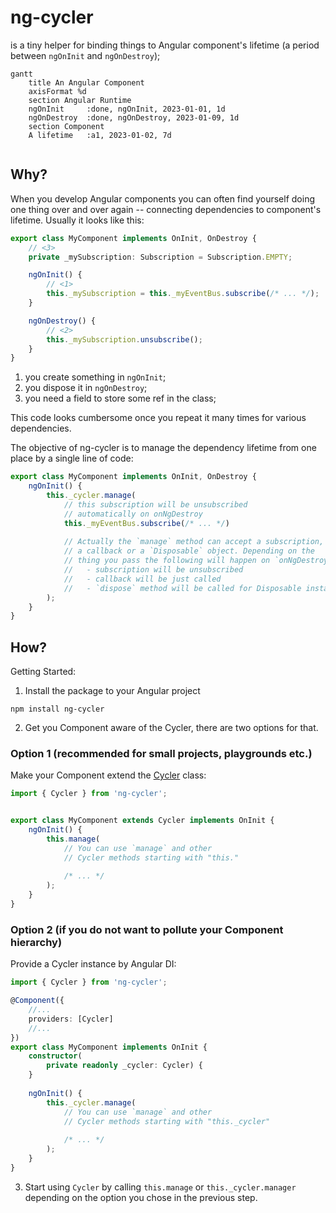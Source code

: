 # ng-cycler

is a tiny helper for binding things to Angular component's lifetime (a period between `ngOnInit` and `ngOnDestroy`);

```mermaid
gantt
    title An Angular Component
    axisFormat %d
    section Angular Runtime
    ngOnInit     :done, ngOnInit, 2023-01-01, 1d
    ngOnDestroy  :done, ngOnDestroy, 2023-01-09, 1d
    section Component
    A lifetime   :a1, 2023-01-02, 7d
    
```

## Why?

When you develop Angular components you can often find yourself doing one thing over and over again -- connecting dependencies to component's lifetime. Usually it looks like this:

```typescript
export class MyComponent implements OnInit, OnDestroy {
    // <3>
    private _mySubscription: Subscription = Subscription.EMPTY;

    ngOnInit() {
        // <1>
        this._mySubscription = this._myEventBus.subscribe(/* ... */);
    }

    ngOnDestroy() {
        // <2>
        this._mySubscription.unsubscribe();
    }
}
```

1. you create something in `ngOnInit`;
2. you dispose it in `ngOnDestroy`;
3. you need a field to store some ref in the class;

This code looks cumbersome once you repeat it many times for various dependencies.

The objective of ng-cycler is to manage the dependency lifetime from one place by a single line of code:

```typescript
export class MyComponent implements OnInit, OnDestroy {
    ngOnInit() {
        this._cycler.manage(
            // this subscription will be unsubscribed
            // automatically on onNgDestroy
            this._myEventBus.subscribe(/* ... */)
            
            // Actually the `manage` method can accept a subscription,
            // a callback or a `Disposable` object. Depending on the
            // thing you pass the following will happen on `onNgDestroy`:
            //   - subscription will be unsubscribed
            //   - callback will be just called
            //   - `dispose` method will be called for Disposable instance
        );
    }
}
```

## How?

Getting Started:

1. Install the package to your Angular project

```
npm install ng-cycler
```

2. Get you Component aware of the Cycler, there are two options for that.

### Option 1 (recommended for small projects, playgrounds etc.)

Make your Component extend the [Cycler](src/cycler.ts) class:

```typescript
import { Cycler } from 'ng-cycler';


export class MyComponent extends Cycler implements OnInit {
    ngOnInit() {
        this.manage(
            // You can use `manage` and other
            // Cycler methods starting with "this."
            
            /* ... */
        );
    }
}
```

### Option 2 (if you do not want to pollute your Component hierarchy)

Provide a Cycler instance by Angular DI:

```typescript
import { Cycler } from 'ng-cycler';

@Component({
    //...
    providers: [Cycler]
    //...
})
export class MyComponent implements OnInit {
    constructor(
        private readonly _cycler: Cycler) {
    }
    
    ngOnInit() {
        this._cycler.manage(
            // You can use `manage` and other
            // Cycler methods starting with "this._cycler"
            
            /* ... */
        );
    }
}
```

3. Start using `Cycler` by calling `this.manage` or `this._cycler.manager` depending on the option you chose in the previous step.
